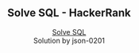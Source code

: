 <h2 align="center">Solve SQL - HackerRank</h1>

<p align="center">
  <a href="https://www.hackerrank.com/domains/sql" target="_blank">Solve SQL</a>
  <br>
  Solution by json-0201
</p>
